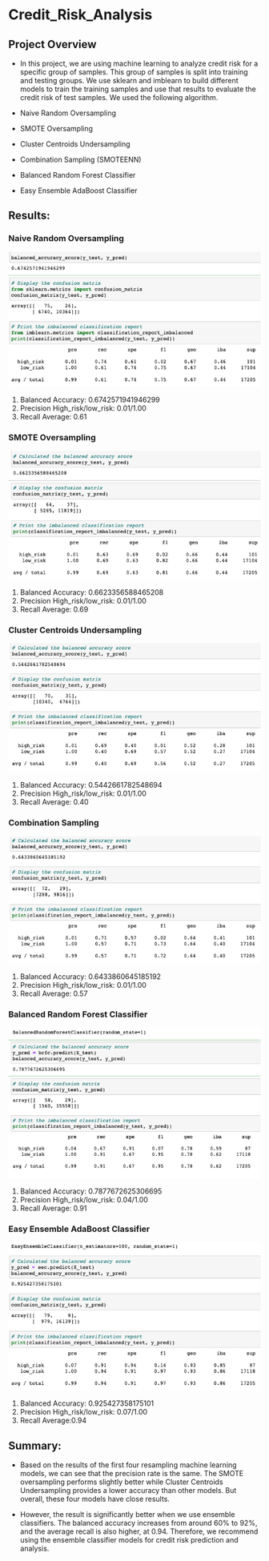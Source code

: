 # Credit_Risk_Analysis

## Project Overview 
- In this project, we are using machine learning to analyze credit risk for a specific group of samples. This group of samples is split into training and testing groups. We use sklearn and imblearn to build different models to train the training samples and use that results to evaluate the credit risk of test samples. We used the following algorithm.

- Naive Random Oversampling
- SMOTE Oversampling
- Cluster Centroids Undersampling
- Combination Sampling (SMOTEENN)
- Balanced Random Forest Classifier
- Easy Ensemble AdaBoost Classifier


## Results: 

### Naive Random Oversampling
![01](images/1-1Naive_Random_Oversampling.png)

1. Balanced Accuracy: 0.6742571941946299
2. Precision High_risk/low_risk: 0.01/1.00
3. Recall Average: 0.61


### SMOTE Oversampling
![02](images/1-2SMOTE_oversampling.png)

1. Balanced Accuracy: 0.6623356588465208
2. Precision High_risk/low_risk: 0.01/1.00
3. Recall Average: 0.69


### Cluster Centroids Undersampling
![03](images/1-3ClusterCentroids_undersampling.png)

1. Balanced Accuracy: 0.5442661782548694
2. Precision High_risk/low_risk: 0.01/1.00
3. Recall Average: 0.40

### Combination Sampling
![04](images/2-1Combination_OverandUnder_Sampling.png)

1. Balanced Accuracy: 0.6433860645185192
2. Precision High_risk/low_risk:  0.01/1.00
3. Recall Average: 0.57


### Balanced Random Forest Classifier
![05](images/3-1BalancedRandom.png)

1. Balanced Accuracy: 0.7877672625306695
2. Precision High_risk/low_risk: 0.04/1.00
3. Recall Average: 0.91


### Easy Ensemble AdaBoost Classifier
![06](images/3-2easyEnsemble.png)

1. Balanced Accuracy: 0.925427358175101
2. Precision High_risk/low_risk: 0.07/1.00
3. Recall Average:0.94


## Summary: 
- Based on the results of the first four resampling machine learning models, we can see that the precision rate is the same. The SMOTE oversampling performs slightly better while Cluster Centroids Undersampling provides a lower accuracy than other models. But overall, these four models have close results.

- However, the result is significantly better when we use ensemble classifiers. The balanced accuracy increases from around 60% to 92%, and the average recall is also higher, at 0.94. Therefore, we recommend using the ensemble classifier models for credit risk prediction and analysis.
